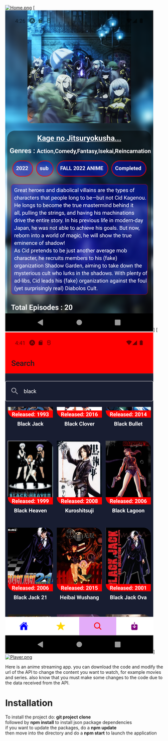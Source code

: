 [![Home.png](https://i.postimg.cc/Mp3RJjmm/Home.png)](https://postimg.cc/5XvjwyGX)
[![show](./show/Details.png)]
[![show](./show/search.png)]
[![Player.png](https://i.postimg.cc/YC2rfngd/Player.png)](https://postimg.cc/7fcrqNKz)


Here is an anime streaming app. you can download the code and modify the url of the API  to change the content you want to watch, for example movies and series. also know that you must make some changes to the code due to the data received from the API.

# Installation
To install the project do:
**git project clone**<br>
followed by **npm install** to install json package dependencies<br>
if you want to update the packages, do a **npm update**<br>
then move into the directory and do a **npm start** to launch the application<br>
